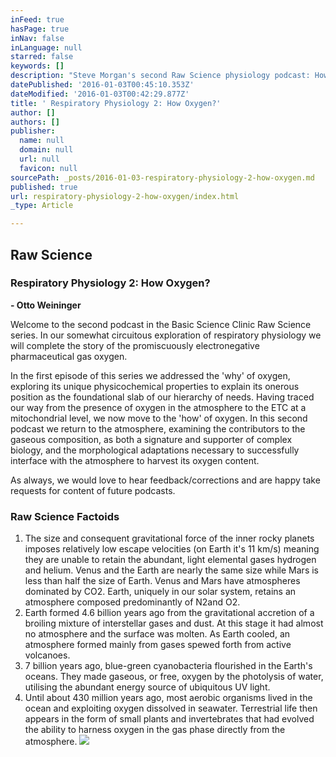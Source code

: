 ```yaml
---
inFeed: true
hasPage: true
inNav: false
inLanguage: null
starred: false
keywords: []
description: "Steve Morgan's second Raw Science physiology podcast: How Oxygen? Completing the story of the promiscuously electronegative pharmaceutical gas, oxygen."
datePublished: '2016-01-03T00:45:10.353Z'
dateModified: '2016-01-03T00:42:29.877Z'
title: ' Respiratory Physiology 2: How Oxygen?'
author: []
authors: []
publisher:
  name: null
  domain: null
  url: null
  favicon: null
sourcePath: _posts/2016-01-03-respiratory-physiology-2-how-oxygen.md
published: true
url: respiratory-physiology-2-how-oxygen/index.html
_type: Article

---
```

## Raw Science

### Respiratory Physiology 2: How Oxygen?

**- Otto Weininger**

Welcome to the second podcast in the Basic Science Clinic Raw Science series.  In our somewhat circuitous exploration of respiratory physiology we will complete the story of the promiscuously electronegative pharmaceutical gas oxygen.

In the first episode of this series we addressed the 'why' of oxygen, exploring its unique physicochemical properties to explain its onerous position as the foundational slab of our hierarchy of needs.  Having traced our way from the presence of oxygen in the atmosphere to the ETC at a mitochondrial level, we now move to the 'how' of oxygen.  In this second podcast we return to the atmosphere, examining the contributors to the gaseous composition, as both a signature and supporter of complex biology, and the morphological adaptations necessary to successfully interface with the atmosphere to harvest its oxygen content.

As always, we would love to hear feedback/corrections and are happy take requests for content of future podcasts.

### Raw Science Factoids

1. The size and consequent gravitational force of the inner rocky planets imposes relatively low escape velocities (on Earth it's 11 km/s) meaning they are unable to retain the abundant, light elemental gases hydrogen and helium. Venus and the Earth are nearly the same size while Mars is less than half the size of Earth. Venus and Mars have atmospheres dominated by CO2. Earth, uniquely in our solar system, retains an atmosphere composed predominantly of N2and O2.
2. Earth formed 4.6 billion years ago from the gravitational accretion of a broiling mixture of interstellar gases and dust. At this stage it had almost no atmosphere and the surface was molten. As Earth cooled, an atmosphere formed mainly from gases spewed forth from active volcanoes.
3. 7 billion years ago, blue-green cyanobacteria flourished in the Earth's oceans. They made gaseous, or free, oxygen by the photolysis of water, utilising the abundant energy source of ubiquitous UV light.
4. Until about 430 million years ago, most aerobic organisms lived in the ocean and exploiting oxygen dissolved in seawater. Terrestrial life then appears in the form of small plants and invertebrates that had evolved the ability to harness oxygen in the gas phase directly from the atmosphere.
![](https://the-grid-user-content.s3-us-west-2.amazonaws.com/f3f37dce-8cac-4496-8d76-e4b15939f9de.jpg)